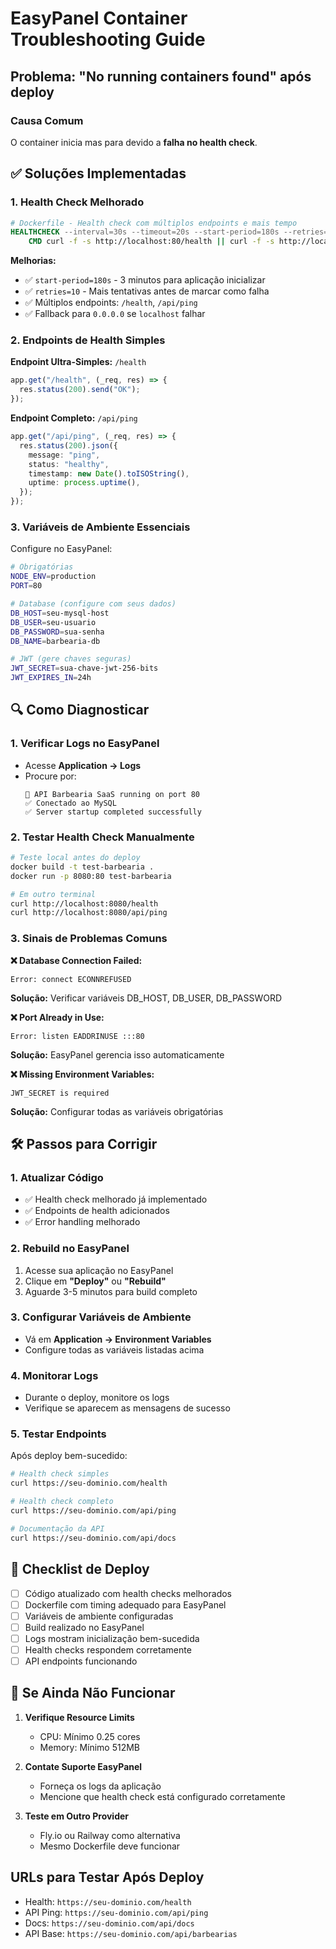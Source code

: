 # EasyPanel Container Troubleshooting Guide

## Problema: "No running containers found" após deploy

### Causa Comum

O container inicia mas para devido a **falha no health check**.

## ✅ Soluções Implementadas

### 1. Health Check Melhorado

```dockerfile
# Dockerfile - Health check com múltiplos endpoints e mais tempo
HEALTHCHECK --interval=30s --timeout=20s --start-period=180s --retries=10 \
    CMD curl -f -s http://localhost:80/health || curl -f -s http://localhost:80/api/ping || curl -f -s http://0.0.0.0:80/health || exit 1
```

**Melhorias:**

- ✅ `start-period=180s` - 3 minutos para aplicação inicializar
- ✅ `retries=10` - Mais tentativas antes de marcar como falha
- ✅ Múltiplos endpoints: `/health`, `/api/ping`
- ✅ Fallback para `0.0.0.0` se `localhost` falhar

### 2. Endpoints de Health Simples

**Endpoint Ultra-Simples:** `/health`

```typescript
app.get("/health", (_req, res) => {
  res.status(200).send("OK");
});
```

**Endpoint Completo:** `/api/ping`

```typescript
app.get("/api/ping", (_req, res) => {
  res.status(200).json({
    message: "ping",
    status: "healthy",
    timestamp: new Date().toISOString(),
    uptime: process.uptime(),
  });
});
```

### 3. Variáveis de Ambiente Essenciais

Configure no EasyPanel:

```bash
# Obrigatórias
NODE_ENV=production
PORT=80

# Database (configure com seus dados)
DB_HOST=seu-mysql-host
DB_USER=seu-usuario
DB_PASSWORD=sua-senha
DB_NAME=barbearia-db

# JWT (gere chaves seguras)
JWT_SECRET=sua-chave-jwt-256-bits
JWT_EXPIRES_IN=24h
```

## 🔍 Como Diagnosticar

### 1. Verificar Logs no EasyPanel

- Acesse **Application → Logs**
- Procure por:
  ```
  🚀 API Barbearia SaaS running on port 80
  ✅ Conectado ao MySQL
  ✅ Server startup completed successfully
  ```

### 2. Testar Health Check Manualmente

```bash
# Teste local antes do deploy
docker build -t test-barbearia .
docker run -p 8080:80 test-barbearia

# Em outro terminal
curl http://localhost:8080/health
curl http://localhost:8080/api/ping
```

### 3. Sinais de Problemas Comuns

**❌ Database Connection Failed:**

```
Error: connect ECONNREFUSED
```

**Solução:** Verificar variáveis DB_HOST, DB_USER, DB_PASSWORD

**❌ Port Already in Use:**

```
Error: listen EADDRINUSE :::80
```

**Solução:** EasyPanel gerencia isso automaticamente

**❌ Missing Environment Variables:**

```
JWT_SECRET is required
```

**Solução:** Configurar todas as variáveis obrigatórias

## 🛠️ Passos para Corrigir

### 1. Atualizar Código

- ✅ Health check melhorado já implementado
- ✅ Endpoints de health adicionados
- ✅ Error handling melhorado

### 2. Rebuild no EasyPanel

1. Acesse sua aplicação no EasyPanel
2. Clique em **"Deploy"** ou **"Rebuild"**
3. Aguarde 3-5 minutos para build completo

### 3. Configurar Variáveis de Ambiente

- Vá em **Application → Environment Variables**
- Configure todas as variáveis listadas acima

### 4. Monitorar Logs

- Durante o deploy, monitore os logs
- Verifique se aparecem as mensagens de sucesso

### 5. Testar Endpoints

Após deploy bem-sucedido:

```bash
# Health check simples
curl https://seu-dominio.com/health

# Health check completo
curl https://seu-dominio.com/api/ping

# Documentação da API
curl https://seu-dominio.com/api/docs
```

## 🎯 Checklist de Deploy

- [ ] Código atualizado com health checks melhorados
- [ ] Dockerfile com timing adequado para EasyPanel
- [ ] Variáveis de ambiente configuradas
- [ ] Build realizado no EasyPanel
- [ ] Logs mostram inicialização bem-sucedida
- [ ] Health checks respondem corretamente
- [ ] API endpoints funcionando

## 🚨 Se Ainda Não Funcionar

1. **Verifique Resource Limits**
   - CPU: Mínimo 0.25 cores
   - Memory: Mínimo 512MB

2. **Contate Suporte EasyPanel**
   - Forneça os logs da aplicação
   - Mencione que health check está configurado corretamente

3. **Teste em Outro Provider**
   - Fly.io ou Railway como alternativa
   - Mesmo Dockerfile deve funcionar

## URLs para Testar Após Deploy

- Health: `https://seu-dominio.com/health`
- API Ping: `https://seu-dominio.com/api/ping`
- Docs: `https://seu-dominio.com/api/docs`
- API Base: `https://seu-dominio.com/api/barbearias`
